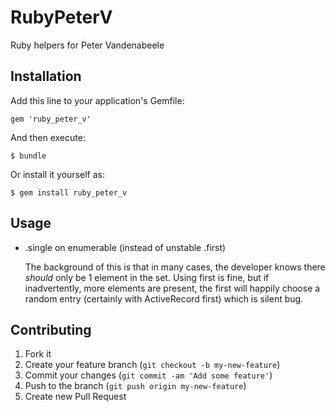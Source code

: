 # RubyPeterV

Ruby helpers for Peter Vandenabeele

## Installation

Add this line to your application's Gemfile:

    gem 'ruby_peter_v'

And then execute:

    $ bundle

Or install it yourself as:

    $ gem install ruby_peter_v

## Usage

* .single on enumerable (instead of unstable .first)

  The background of this is that in many cases,
  the developer knows there _should_ only be 1
  element in the set. Using first is fine, but if
  inadvertently, more elements are present, the first
  will happily choose a random entry (certainly with
  ActiveRecord first) which is silent bug.

## Contributing

1. Fork it
2. Create your feature branch (`git checkout -b my-new-feature`)
3. Commit your changes (`git commit -am 'Add some feature'`)
4. Push to the branch (`git push origin my-new-feature`)
5. Create new Pull Request
